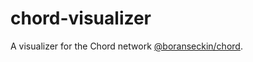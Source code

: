 # chord-visualizer
A visualizer for the Chord network [@boranseckin/chord](https://github.com/boranseckin/chord).